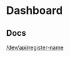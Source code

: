 # Dashboard

## Docs

[/dev/api/register-name](https://dashboard.snapcraft.io/docs/api/snap.html#register-a-snap-name)
